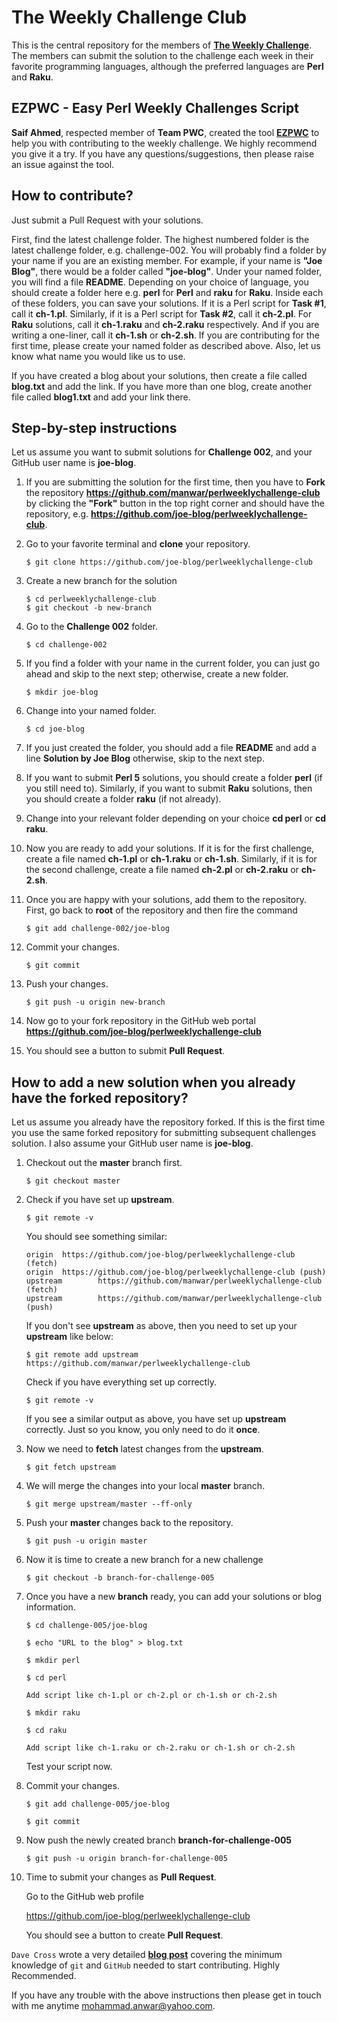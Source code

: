 # The Weekly Challenge Club

This is the central repository for the members of [**The Weekly Challenge**](https://theweeklychallenge.org). The members can submit the solution to the challenge each week in their favorite programming languages, although the preferred languages are **Perl** and **Raku**.

## EZPWC - Easy Perl Weekly Challenges Script

**Saif Ahmed**, respected member of **Team PWC**, created the tool **[EZPWC](https://github.com/saiftynet/EZPWC)** to help you with contributing to the weekly challenge. We highly recommend you give it a try. If you have any questions/suggestions, then please raise an issue against the tool.

## How to contribute?
Just submit a Pull Request with your solutions.

First, find the latest challenge folder. The highest numbered folder is the latest challenge folder, e.g. challenge-002. You will probably find a folder by your name if you are an existing member. For example, if your name is **"Joe Blog"**, there would be a folder called **"joe-blog"**. Under your named folder, you will find a file **README**. Depending on your choice of language, you should create a folder here e.g. **perl** for **Perl** and **raku** for **Raku**. Inside each of these folders, you can save your solutions. If it is a Perl script for **Task #1**, call it **ch-1.pl**. Similarly, if it is a Perl script for **Task #2**, call it **ch-2.pl**. For **Raku** solutions, call it **ch-1.raku** and **ch-2.raku** respectively. And if you are writing a one-liner, call it **ch-1.sh** or **ch-2.sh**. If you are contributing for the first time, please create your named folder as described above. Also, let us know what name you would like us to use.

If you have created a blog about your solutions, then create a file called **blog.txt** and add the link. If you have more than one blog, create another file called **blog1.txt** and add your link there.

## Step-by-step instructions
Let us assume you want to submit solutions for **Challenge 002**, and your GitHub user name is **joe-blog**.

1. If you are submitting the solution for the first time, then you have to **Fork** the repository **https://github.com/manwar/perlweeklychallenge-club** by clicking the **"Fork"** button in the top right corner and should have the repository, e.g. **https://github.com/joe-blog/perlweeklychallenge-club**.

2. Go to your favorite terminal and **clone** your repository.
   ```
   $ git clone https://github.com/joe-blog/perlweeklychallenge-club
   ```

3. Create a new branch for the solution 
   ```
   $ cd perlweeklychallenge-club
   $ git checkout -b new-branch
   ```

3. Go to the **Challenge 002** folder.
   ```
   $ cd challenge-002
   ```

4. If you find a folder with your name in the current folder, you can just go ahead and skip to the next step; otherwise, create a new folder. 
   ```
   $ mkdir joe-blog
   ```

5. Change into your named folder.
   ```
   $ cd joe-blog
   ```

6. If you just created the folder, you should add a file **README** and add a line **Solution by Joe Blog** otherwise, skip to the next step.

7. If you want to submit **Perl 5** solutions, you should create a folder **perl** (if you still need to). Similarly, if you want to submit **Raku** solutions, then you should create a folder **raku** (if not already).

8. Change into your relevant folder depending on your choice **cd perl** or **cd raku**.

9. Now you are ready to add your solutions. If it is for the first challenge, create a file named **ch-1.pl** or **ch-1.raku** or **ch-1.sh**. Similarly, if it is for the second challenge, create a file named **ch-2.pl** or **ch-2.raku** or **ch-2.sh**.

10. Once you are happy with your solutions, add them to the repository. First, go back to **root** of the repository and then fire the command 
    ```
    $ git add challenge-002/joe-blog
    ```

11. Commit your changes.
    ```
    $ git commit
    ```

12. Push your changes.
    ```
    $ git push -u origin new-branch
    ```

13. Now go to your fork repository in the GitHub web portal **https://github.com/joe-blog/perlweeklychallenge-club**

14. You should see a button to submit **Pull Request**.

## How to add a new solution when you already have the forked repository?

Let us assume you already have the repository forked. If this is the first time you use the same forked repository for submitting subsequent challenges solution. I also assume your GitHub user name is **joe-blog**.

1. Checkout out the **master** branch first.
   ```
   $ git checkout master
   ```

2. Check if you have set up **upstream**.
   ```
   $ git remote -v
   ```

   You should see something similar:
   ```
   origin  https://github.com/joe-blog/perlweeklychallenge-club (fetch)
   origin  https://github.com/joe-blog/perlweeklychallenge-club (push)
   upstream        https://github.com/manwar/perlweeklychallenge-club (fetch)
   upstream        https://github.com/manwar/perlweeklychallenge-club (push)
   ```

   If you don't see **upstream** as above, then you need to set up your **upstream** like below:

   ```
   $ git remote add upstream https://github.com/manwar/perlweeklychallenge-club
   ```

   Check if you have everything set up correctly.

   ```
   $ git remote -v
   ```

   If you see a similar output as above, you have set up **upstream** correctly.
   Just so you know, you only need to do it **once**.

3. Now we need to **fetch** latest changes from the **upstream**.

   ```
   $ git fetch upstream
   ```

4. We will merge the changes into your local **master** branch.

   ```
   $ git merge upstream/master --ff-only
   ```

5. Push your **master** changes back to the repository.

   ```
   $ git push -u origin master
   ```

6. Now it is time to create a new branch for a new challenge

   ```
   $ git checkout -b branch-for-challenge-005
   ```

7. Once you have a new **branch** ready, you can add your solutions or blog information.

   ```
   $ cd challenge-005/joe-blog

   $ echo "URL to the blog" > blog.txt

   $ mkdir perl

   $ cd perl

   Add script like ch-1.pl or ch-2.pl or ch-1.sh or ch-2.sh

   $ mkdir raku

   $ cd raku

   Add script like ch-1.raku or ch-2.raku or ch-1.sh or ch-2.sh
   ```

   Test your script now.

8. Commit your changes.

   ```
   $ git add challenge-005/joe-blog

   $ git commit
   ```

9. Now push the newly created branch **branch-for-challenge-005**

   ```
   $ git push -u origin branch-for-challenge-005
   ```

10. Time to submit your changes as **Pull Request**.

    Go to the GitHub web profile

    https://github.com/joe-blog/perlweeklychallenge-club

    You should see a button to create **Pull Request**.

`Dave Cross` wrote a very detailed [**blog post**](https://dev.to/davorg/learn-enough-git-and-github-to-take-part-in-the-perl-weekly-challenge-gpm) covering the minimum knowledge of `git` and `GitHub` needed to start contributing. Highly Recommended.

If you have any trouble with the above instructions then please get in touch with me anytime <mohammad.anwar@yahoo.com>.
